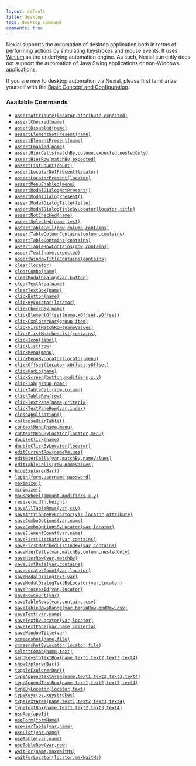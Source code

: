 ```yaml
---
layout: default
title: desktop
tags: desktop command
comments: true
---
```



Nexial supports the automation of desktop application both in terms of performing actions by simulating keystrokes and
mouse events. It uses <a href="https://github.com/2gis/Winium" class="external-link" target="_nexial_link">Winium</a> as
the underlying automation engine. As such, Nexial currently does not support the automation of Java Swing applications
or non-Windows applications.

If you are new to desktop automation via Nexial, please first familiarize yourself with the 
[Basic Concept and Configuration](configureDesktopApplication).


### Available Commands
- [`assertAttribute(locator,attribute,expected)`](assertAttribute(locator,attribute,expected))
- [`assertChecked(name)`](assertChecked(name))
- [`assertDisabled(name)`](assertDisabled(name))
- [`assertElementNotPresent(name)`](assertElementNotPresent(name))
- [`assertElementPresent(name)`](assertElementPresent(name))
- [`assertEnabled(name)`](assertEnabled(name))
- [`assertHierCells(matchBy,column,expected,nestedOnly)`](assertHierCells(matchBy,column,expected,nestedOnly))
- [`assertHierRow(matchBy,expected)`](assertHierRow(matchBy,expected))
- [`assertListCount(count)`](assertListCount(count))
- [`assertLocatorNotPresent(locator)`](assertLocatorNotPresent(locator))
- [`assertLocatorPresent(locator)`](assertLocatorPresent(locator))
- [`assertMenuEnabled(menu)`](assertMenuEnabled(menu))
- [`assertModalDialogNotPresent()`](assertModalDialogNotPresent())
- [`assertModalDialogPresent()`](assertModalDialogPresent())
- [`assertModalDialogTitle(title)`](assertModalDialogTitle(title))
- [`assertModalDialogTitleByLocator(locator,title)`](assertModalDialogTitleByLocator(locator,title))
- [`assertNotChecked(name)`](assertNotChecked(name))
- [`assertSelected(name,text)`](assertSelected(name,text))
- [`assertTableCell(row,column,contains)`](assertTableCell(row,column,contains))
- [`assertTableColumnContains(column,contains)`](assertTableColumnContains(column,contains))
- [`assertTableContains(contains)`](assertTableContains(contains))
- [`assertTableRowContains(row,contains)`](assertTableRowContains(row,contains))
- [`assertText(name,expected)`](assertText(name,expected))
- [`assertWindowTitleContains(contains)`](assertWindowTitleContains(contains))
- [`clear(locator)`](clear(locator))
- [`clearCombo(name)`](clearCombo(name))
- [`clearModalDialog(var,button)`](clearModalDialog(var,button))
- [`clearTextArea(name)`](clearTextArea(name))
- [`clearTextBox(name)`](clearTextBox(name))
- [`clickButton(name)`](clickButton(name))
- [`clickByLocator(locator)`](clickByLocator(locator))
- [`clickCheckBox(name)`](clickCheckbox(name))
- [`clickElementOffset(name,xOffset,yOffset)`](clickElementOffset(name,xOffset,yOffset))
- [`clickExplorerBar(group,item)`](clickExplorerBar(group,item))
- [`clickFirstMatchRow(nameValues)`](clickFirstMatchRow(nameValues))
- [`clickFirstMatchedList(contains)`](clickFirstMatchedList(contains))
- [`clickIcon(label)`](clickIcon(label))
- [`clickList(row)`](clickList(row))
- [`clickMenu(menu)`](clickMenu(menu))
- [`clickMenuByLocator(locator,menu)`](clickMenuByLocator(locator,menu))
- [`clickOffset(locator,xOffset,yOffset)`](clickOffset(locator,xOffset,yOffset))
- [`clickRadio(name)`](clickRadio(name))
- [`clickScreen(button,modifiers,x,y)`](clickScreen(button,modifiers,x,y))
- [`clickTab(group,name)`](clickTab(group,name))
- [`clickTableCell(row,column)`](clickTableCell(row,column))
- [`clickTableRow(row)`](clickTableRow(row))
- [`clickTextPane(name,criteria)`](clickTextPane(name,criteria))
- [`clickTextPaneRow(var,index)`](clickTextPaneRow(var,index))
- [`closeApplication()`](closeApplication())
- [`collapseHierTable()`](collapseHierTable())
- [`contextMenu(name,menu)`](contextMenu(name,menu))
- [`contextMenuByLocator(locator,menu)`](contextMenuByLocator(locator,menu))
- [`doubleClick(name)`](doubleClick(name))
- [`doubleClickByLocator(locator)`](doubleClickByLocator(locator))
- ~~[`editCurrentRow(nameValues)`](editCurrentRow(nameValues))~~
- [`editHierCells(var,matchBy,nameValues)`](editHierCells(var,matchBy,nameValues))
- [`editTableCells(row,nameValues)`](editTableCells(row,nameValues))
- [`hideExplorerBar()`](hideExplorerBar)
- [`login(form,username,password)`](login(form,username,password))
- [`maximize()`](maximize())
- [`minimize()`](minimize())
- [`mouseWheel(amount,modifiers,x,y)`](mouseWheel(amount,modifiers,x,y))
- [`resize(width,height)`](resize(width,height))
- [`saveAllTableRows(var,csv)`](saveAllTableRows(var,csv))
- [`saveAttributeByLocator(var,locator,attribute)`](saveAttributeByLocator(var,locator,attribute))
- [`saveComboOptions(var,name)`](saveComboOptions(var,name))
- [`saveComboOptionsByLocator(var,locator)`](saveComboOptionsByLocator(var,locator))
- [`saveElementCount(var,name)`](saveElementCount(var,name))
- [`saveFirstListData(var,contains)`](saveFirstListData(var,contains))
- [`saveFirstMatchedListIndex(var,contains)`](saveFirstMatchedListIndex(var,contains))
- [`saveHierCells(var,matchBy,column,nestedOnly)`](saveHierCells(var,matchBy,column,nestedOnly))
- [`saveHierRow(var,matchBy)`](saveHierRow(var,matchBy))
- [`saveListData(var,contains)`](saveFirstListData(var,contains))
- [`saveLocatorCount(var,locator)`](saveLocatorCount(var,locator))
- [`saveModalDialogText(var)`](saveModalDialogText(var))
- [`saveModalDialogTextByLocator(var,locator)`](saveModalDialogTextByLocator(var,locator))
- [`saveProcessId(var,locator)`](saveProcessId(var,locator))
- [`saveRowCount(var)`](saveRowCount(var))
- [`saveTableRows(var,contains,csv)`](saveTableRows(var,contains,csv))
- [`saveTableRowsRange(var,beginRow,endRow,csv)`](saveTableRowsRange(var,beginRow,endRow,csv))
- [`saveText(var,name)`](saveText(var,name))
- [`saveTextByLocator(var,locator)`](saveTextByLocator(var,locator))
- [`saveTextPane(var,name,criteria)`](saveTextPane(var,name,criteria))
- [`saveWindowTitle(var)`](saveWindowTitle(var))
- [`screenshot(name,file)`](screenshot(name,file))
- [`screenshotByLocator(locator,file)`](screenshotByLocator(locator,file))
- [`selectCombo(name,text)`](selectCombo(name,text))
- [`sendKeysToTextBox(name,text1,text2,text3,text4)`](sendKeysToTextBox(name,text1,text2,text3,text4))
- [`showExplorerBar()`](showExplorerBar())
- [`toggleExplorerBar()`](toggleExplorerBar())
- [`typeAppendTextArea(name,text1,text2,text3,text4)`](typeAppendTextArea(name,text1,text2,text3,text4))
- [`typeAppendTextBox(name,text1,text2,text3,text4)`](typeAppendTextBox(name,text1,text2,text3,text4))
- [`typeByLocator(locator,text)`](typeByLocator(locator,text))
- [`typeKeys(os,keystrokes)`](typeKeys(os,keystrokes))
- [`typeTextArea(name,text1,text2,text3,text4)`](typeTextArea(name,text1,text2,text3,text4))
- [`typeTextBox(name,text1,text2,text3,text4)`](typeTextBox(name,text1,text2,text3,text4))
- [`useApp(appId)`](useApp(appId))
- [`useForm(formName)`](useForm(formName))
- [`useHierTable(var,name)`](useHierTable(var,name))
- [`useList(var,name)`](useList(var,name))
- [`useTable(var,name)`](useTable(var,name))
- [`useTableRow(var,row)`](useTableRow(var,row))
- [`waitFor(name,maxWaitMs)`](waitFor(name,maxWaitMs))
- [`waitForLocator(locator,maxWaitMs)`](waitForLocator(locator,maxWaitMs))
